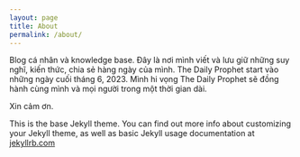 ```yaml
---
layout: page
title: About
permalink: /about/
---
```


Blog cá nhân và knowledge base. Đây là nơi mình viết và lưu giữ những suy nghĩ, kiến thức, chia sẻ hàng ngày của mình. The Daily Prophet start vào những ngày cuối tháng 6, 2023. Mình hi vọng The Daily Prophet sẽ đồng hành cùng mình và mọi người trong một thời gian dài.

Xin cảm ơn.

This is the base Jekyll theme. You can find out more info about customizing your Jekyll theme, as well as basic Jekyll usage documentation at [jekyllrb.com](https://jekyllrb.com/)

<!-- You can find the source code for Minima at GitHub:
[jekyll][jekyll-organization] /
[minima](https://github.com/jekyll/minima)

You can find the source code for Jekyll at GitHub:
[jekyll][jekyll-organization] /
[jekyll](https://github.com/jekyll/jekyll) -->


<!-- [jekyll-organization]: https://github.com/jekyll -->
